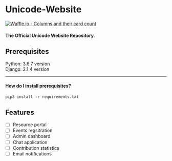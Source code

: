 # Unicode-Website
[![Waffle.io - Columns and their card count](https://badge.waffle.io/djunicode/unicode-website.svg?columns=all)](https://waffle.io/djunicode/unicode-website)

#### The Official Unicode Website Repository.

## Prerequisites

Python: 3.6.7 version\
Django: 2.1.4 version

<hr>

#### How do I install prerequisites?

```pip3 install -r requirements.txt```

## Features

- [ ] Resource portal
- [ ] Events regsitration
- [ ] Admin dashboard
- [ ] Chat application
- [ ] Contribution statistics
- [ ] Email notifications
